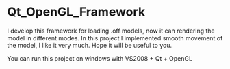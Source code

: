 Qt_OpenGL_Framework
===================

I develop this framework for loading .off models, now it can rendering the model in different modes. In this project I implemented smooth movement of the model, I like it very much. Hope it will be useful to you.

You can run this project on windows with VS2008 + Qt + OpenGL
